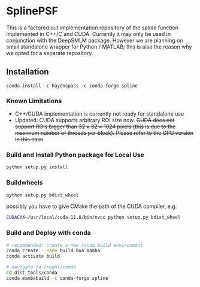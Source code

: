 # SplinePSF
This is a factored out implementation repository of the spline function implemented in C++/C and CUDA.
Currently it may only be used in conjunction with the DeepSMLM package. However we are planning on small standalone
wrapper for Python / MATLAB; this is also the reason why we opted for a separate repository.

## Installation

```
conda install -c haydnspass -c conda-forge spline
```

### Known Limitations

* C++/CUDA implementation is currently not ready for standalone use
* Updated: CUDA supports arbitrary ROI size now. ~~CUDA does not support ROIs bigger than 32 x 32 = 1024 pixels (this is due to the maximum number of threads per block). Please refer to the CPU version in this case~~

### Build and Install Python package for Local Use
```bash
python setup.py install
```

### Buildwheels
```bash
python setup.py bdist_wheel
```

possibly you have to give CMake the path of the CUDA compiler, e.g.
```bash
CUDACXX=/usr/local/cuda-11.8/bin/nvcc python setup.py bdist_wheel
```

### Build and Deploy with conda
```bash
# recommended: create a new conda build environment
conda create --name build boa mamba
conda activate build

# navigate to [repo]/conda
cd dist_tools/conda
conda mambabuild -c conda-forge spline
```